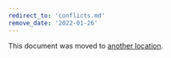 ```yaml
---
redirect_to: 'conflicts.md'
remove_date: '2022-01-26'
---
```


This document was moved to [another location](conflicts.md).

<!-- This redirect file can be deleted after <2022-01-26>. -->
<!-- Before deletion, see: https://docs.gitlab.com/ee/development/documentation/#move-or-rename-a-page -->
